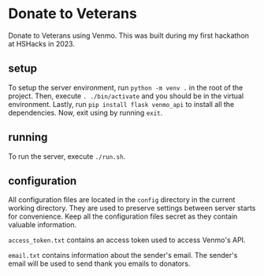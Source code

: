 # Donate to Veterans
Donate to Veterans using Venmo. This was built during my first hackathon at HSHacks in 2023.

## setup
To setup the server environment, run ```python -m venv .``` in the root of the project. Then, execute ```. ./bin/activate``` and you should be in the virtual environment. Lastly, run ```pip install flask venmo_api``` to install all the dependencies. Now, exit using by running ```exit```.

## running
To run the server, execute ```./run.sh```.

## configuration
All configuration files are located in the ```config``` directory in the current working directory. They are used to preserve settings between server starts for convenience. Keep all the configuration files secret as they contain valuable information.

```access_token.txt``` contains an access token used to access Venmo's API.

```email.txt``` contains information about the sender's email. The sender's email will be used to send thank you emails to donators.
